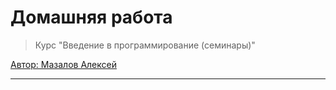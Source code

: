 # Домашняя работа

> Курс "Введение в программирование (семинары)"

[Автор: Мазалов Алексей](https://gb.ru/users/8831713)

--------------------
